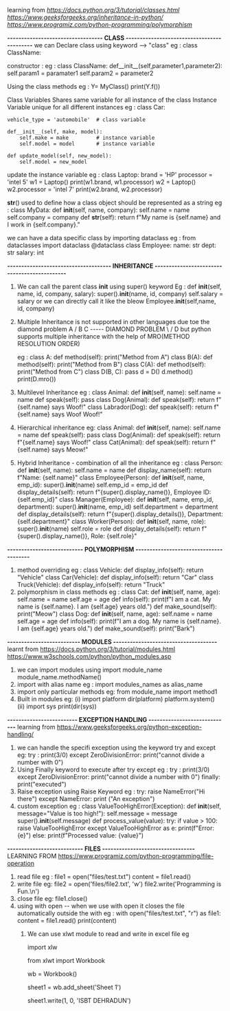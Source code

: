 learning from
*https://docs.python.org/3/tutorial/classes.html
https://www.geeksforgeeks.org/inheritance-in-python/
https://www.programiz.com/python-programming/polymorphism*

**---------------------------------- CLASS -------------------------------------------**
we can Declare class using keyword --> "class"
eg :
    class ClassName:

constructor :
eg :
    class ClassName:
        def__init__(self,parameter1,parameter2):
            self.param1 = paramater1
            self.param2 = parameter2

Using the class methods
eg :
    Y= MyClass()
    print(Y.f())

Class Variables Shares same variable for all instance of the class
Instance Variable unique for all different instances
eg :
    class Car:

    vehicle_type = 'automobile'  # class variable

    def__init__(self, make, model):
        self.make = make         # instance variable
        self.model = model       # instance variable

    def update_model(self, new_model):
        self.model = new_model

update the instance variable
eg :
    class Laptop:
        brand = 'HP'
        processor = 'intel 5'
    w1 = Laptop()
    print(w1.brand, w1.processor)
    w2 = Laptop()
    w2.processor = 'intel 7'
    print(w2.brand, w2.processor)

__str__() used to define how a class object should be represented as a string
eg :
    class MyData:
    def __init__(self, name, company):
        self.name = name
        self.company = company
    def __str__(self):
        return f"My name is {self.name} and I work in {self.company}."

we can have a data specific class by importing dataclass
eg :
    from dataclasses import dataclass
    @dataclass
    class Employee:
        name: str
        dept: str
        salary: int

**------------------------------------- INHERITANCE ---------------------------------------------**

1) We can call the parent class __init__ using super() keyword
   Eg :
   def __init__(self, name, id, company, salary):
       super().__init__(name, id, company)
       self.salary = salary
   or we can directly call it like the bleow
       Employee.__init__(self,name, id, company)
2) Multiple Inheritance is not supported in other languages due toe the diamond problem
   A
   / B   C   ----- DIAMOND PROBLEM
   \ /
   D
   but python supports multiple inheritance with the help of MRO(METHOD RESOLUTION ORDER)

   eg :
   class A:
       def method(self):
           print("Method from A")
   class B(A):
       def method(self):
           print("Method from B")
   class C(A):
       def method(self):
           print("Method from C")
   class D(B, C):
       pass
   d = D()
   d.method()
   print(D.mro())
3) Multilevel Inheritance
   eg :
   class Animal:
       def __init__(self, name):
           self.name = name
       def speak(self):
           pass
   class Dog(Animal):
       def speak(self):
           return f"{self.name} says Woof!"
   class Labrador(Dog):
       def speak(self):
           return f"{self.name} says Woof Woof!"
5) Hierarchical inheritance
   eg:
   class Animal:
       def __init__(self, name):
           self.name = name
       def speak(self):
           pass
   class Dog(Animal):
       def speak(self):
           return f"{self.name} says Woof!"
   class Cat(Animal):
       def speak(self):
           return f"{self.name} says Meow!"
6) Hybrid Inheritance - combination of all the inheritance
   eg :
   class Person:
       def __init__(self, name):
           self.name = name
       def display_name(self):
           return f"Name: {self.name}"
   class Employee(Person):
       def __init__(self, name, emp_id):
           super().__init__(name)
           self.emp_id = emp_id
       def display_details(self):
           return f"{super().display_name()}, Employee ID: {self.emp_id}"
   class Manager(Employee):
       def __init__(self, name, emp_id, department):
           super().__init__(name, emp_id)
           self.department = department
       def display_details(self):
           return f"{super().display_details()}, Department: {self.department}"
   class Worker(Person):
       def __init__(self, name, role):
           super().__init__(name)
           self.role = role
       def display_details(self):
           return f"{super().display_name()}, Role: {self.role}"

**--------------------------- POLYMORPHISM ---------------------------------------**

1) method overriding
   eg :
   class Vehicle:
       def display_info(self):
           return "Vehicle"
   class Car(Vehicle):
       def display_info(self):
           return "Car"
   class Truck(Vehicle):
       def display_info(self):
           return "Truck"
2) polymorphism in class methods
   eg :
   class Cat:
       def __init__(self, name, age):
           self.name = name
           self.age = age
       def info(self):
           print(f"I am a cat. My name is {self.name}. I am {self.age} years old.")
       def make_sound(self):
           print("Meow")
   class Dog:
       def __init__(self, name, age):
           self.name = name
           self.age = age
       def info(self):
           print(f"I am a dog. My name is {self.name}. I am {self.age} years old.")
       def make_sound(self):
           print("Bark")

**-------------------------- MODULES -------------------------------------**
learnt from
https://docs.python.org/3/tutorial/modules.html
https://www.w3schools.com/python/python_modules.asp

1) we can import modules using
   import module_name
   module_name.methodName()
2) import with alias name
   eg :
   import modules_names as alias_name
3) import only particular methods
   eg:
   from module_name import method1
4) Built in modules
   eg:
   (i) import platform
   dir(platform)
   platform.system()
   (ii) import sys
   print(dir(sys))

**------------------------- EXCEPTION HANDLING -----------------------------**
learning from
https://www.geeksforgeeks.org/python-exception-handling/

1) we can handle the specifi exception using the keyword try and except
   eg:
   try :
       print(3/0)
   except ZeroDivisionError:
       print("cannot divide a number with 0")
2) Using Finally keyword to execute after try except
   eg :
   try :
       print(3/0)
   except ZeroDivisionError:
       print("cannot divide a number with 0")
   finally:
       print("executed")
3) Raise exception using Raise Keyword
   eg :
   try:
       raise NameError("Hi there")
   except NameError:
       print ("An exception")
4) custom exception
   eg :
   class ValueTooHighError(Exception):
       def __init__(self, message="Value is too high!"):
           self.message = message
           super().__init__(self.message)
       def process_value(value):
       try:
           if value > 100:
           raise ValueTooHighError
       except ValueTooHighError as e:
       print(f"Error: {e}")
       else:
           print(f"Processed value: {value}")

**--------------------------- FILES ---------------------------------**
LEARNING FROM
https://www.programiz.com/python-programming/file-operation

1) read file
   eg :
   file1 = open("files/test.txt")
   content = file1.read()
2) write file
   eg:
   file2 = open('files/file2.txt', 'w')
   file2.write('Programming is Fun.\n')
3) close file
   eg:
   file1.close()
4) using with open -- when we use with open it closes the file automatically outside the with
   eg :
   with open("files/test.txt", "r") as file1:
   content = file1.read()
   print(content)
   1) We can use xlwt module to read and write in excel file
      eg

      import xlw

      from xlwt import Workbook

      wb = Workbook()

      sheet1 = wb.add_sheet('Sheet 1')

      sheet1.write(1, 0, 'ISBT DEHRADUN')
